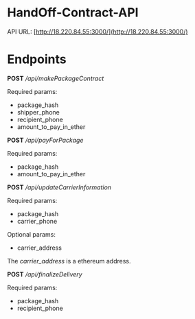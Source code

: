 # HandOff-Contract-API

API URL: [http://18.220.84.55:3000/](http://18.220.84.55:3000/)

# Endpoints #

**POST**
*/api/makePackageContract*

Required params:

- package_hash
- shipper_phone
- recipient_phone
- amount_to_pay_in_ether

**POST**
*/api/payForPackage*

Required params:

- package_hash
- amount_to_pay_in_ether

**POST**
*/api/updateCarrierInformation*

Required params:

- package_hash
- carrier_phone

Optional params:

- carrier_address

The *carrier_address* is a ethereum address.

**POST**
*/api/finalizeDelivery*

Required params:

- package_hash
- recipient_phone